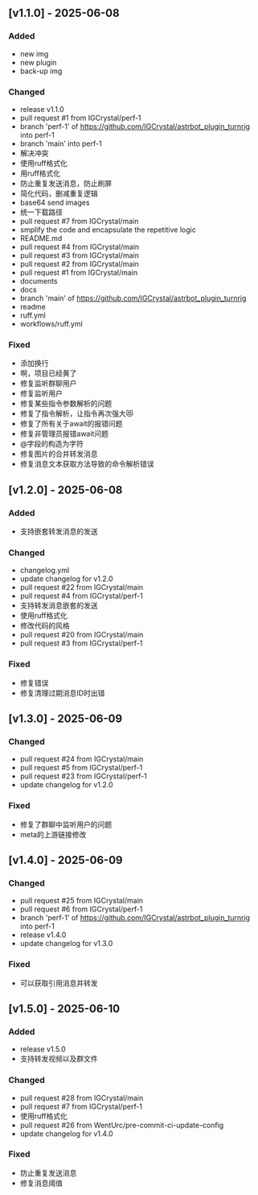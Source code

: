 

## [v1.1.0] - 2025-06-08

### Added
- new img
- new plugin
- back-up img

### Changed
- release v1.1.0
- pull request #1 from IGCrystal/perf-1
- branch 'perf-1' of https://github.com/IGCrystal/astrbot_plugin_turnrig into perf-1
- branch 'main' into perf-1
- 解决冲突
- 使用ruff格式化
- 用ruff格式化
- 防止重复发送消息，防止刷屏
- 简化代码，删减重复逻辑
- base64 send images
- 统一下载路径
- pull request #7 from IGCrystal/main
- smplify the code and encapsulate the repetitive logic
- README.md
- pull request #4 from IGCrystal/main
- pull request #3 from IGCrystal/main
- pull request #2 from IGCrystal/main
- pull request #1 from IGCrystal/main
- documents
- docs
- branch 'main' of https://github.com/IGCrystal/astrbot_plugin_turnrig
- readme
- ruff.yml
- workflows/ruff.yml

### Fixed
- 添加换行
- 啊，项目已经黄了
- 修复监听群聊用户
- 修复监听用户
- 修复某些指令参数解析的问题
- 修复了指令解析，让指令再次强大😻
- 修复了所有关于await的报错问题
- 修复非管理员报错await问题
- @字段的构造为字符
- 修复图片的合并转发消息
- 修复消息文本获取方法导致的命令解析错误


## [v1.2.0] - 2025-06-08

### Added
- 支持嵌套转发消息的发送

### Changed
- changelog.yml
- update changelog for v1.2.0
- pull request #22 from IGCrystal/main
- pull request #4 from IGCrystal/perf-1
- 支持转发消息嵌套的发送
- 使用ruff格式化
- 修改代码的风格
- pull request #20 from IGCrystal/main
- pull request #3 from IGCrystal/perf-1

### Fixed
- 修复错误
- 修复清理过期消息ID时出错



## [v1.3.0] - 2025-06-09

### Changed
- pull request #24 from IGCrystal/main
- pull request #5 from IGCrystal/perf-1
- pull request #23 from IGCrystal/perf-1
- update changelog for v1.2.0

### Fixed
- 修复了群聊中监听用户的问题
- meta的上游链接修改



## [v1.4.0] - 2025-06-09

### Changed
- pull request #25 from IGCrystal/main
- pull request #6 from IGCrystal/perf-1
- branch 'perf-1' of https://github.com/IGCrystal/astrbot_plugin_turnrig into perf-1
- release v1.4.0
- update changelog for v1.3.0

### Fixed
- 可以获取引用消息并转发



## [v1.5.0] - 2025-06-10

### Added
- release v1.5.0
- 支持转发视频以及群文件

### Changed
- pull request #28 from IGCrystal/main
- pull request #7 from IGCrystal/perf-1
- 使用ruff格式化
- pull request #26 from WentUrc/pre-commit-ci-update-config
- update changelog for v1.4.0

### Fixed
- 防止重复发送消息
- 修复消息阈值

